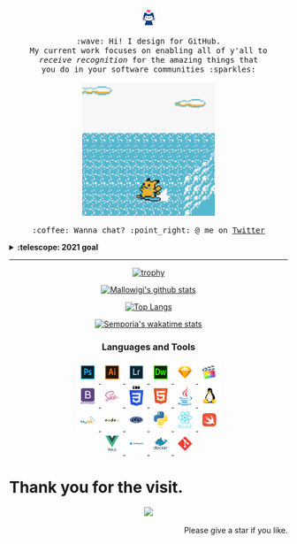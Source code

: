 <p align="center">
  <img src="https://raw.githubusercontent.com/Semporia/Semporia/master/image/Happy.gif" width="27px">
  <br><br>
  <samp>
    :wave: Hi! I design for GitHub.
    <br>My current work focuses on enabling all of y'all to
      <br><em>receive recognition</em> for the amazing things that
    <br>you do in your software communities :sparkles:<br><br>
    <img src="https://raw.githubusercontent.com/Semporia/Semporia/master/image/Pikachu.gif" width="240px" align="center">
    <br><br>:coffee: Wanna chat? :point_right: @ me on <a href="https://twitter.com/Swanpor">Twitter</a>
  </samp>
</p>

<details>
  <summary><b>:telescope: 2021 goal</b></summary>
  <br>
  I want to make a little game this year. that makes it really easy to design a game if you're primarily focusing on the art and story (like myself). I'm hoping to print this on a cartridge when I'm done so you can actually experience it on a Gameboy!
</details>

***

<div align="center"> 

[![trophy](https://github-profile-trophy.vercel.app/?username=Semporia&row=2&column=5&margin-w=15&margin-h=15&no-bg=true&theme=onedark)](https://github.com/Semporia)

[![Mallowigi's github stats](https://github-readme-stats.vercel.app/api?username=Semporia&show_icons=true&count_private=true&title_color=eb1f6a&icon_color=e28905&text_color=999999&bg_color=27282200)](https://github.com/Semporia)

[![Top Langs](https://github-readme-stats.vercel.app/api/top-langs/?username=Semporia&title_color=eb1f6a&icon_color=e28905&text_color=999999&bg_color=27282200)](https://github.com/Semporia)

[![Semporia's wakatime stats](https://github-readme-stats.vercel.app/api/wakatime?username=Semporia)](https://github.com/Semporia)


</div>

<div align="center">
  <h3>
    Languages and Tools
  </h3>
  <p>
    <a href="https://www.photoshop.com/en" target="_blank">
      <img src="https://raw.githubusercontent.com/Semporia/Semporia/master/icon/Adobe-photoshop.svg" alt="photoshop" width="40" height="40" />
    </a>
    <a href="https://www.adobe.com/in/products/illustrator.html" target="_blank">
      <img src="https://raw.githubusercontent.com/Semporia/Semporia/master/icon/Adobe-illustrator.svg" alt="illustrator" width="40" height="40" />
    </a>
    <a href="https://www.adobe.com/in/products/photoshop-lightroom.html" target="_blank">
      <img src="https://raw.githubusercontent.com/Semporia/Semporia/master/icon/Adobe-Lightroom-Classic.svg" alt="illustrator" width="40" height="40" />
    </a>
    <a href="https://www.adobe.com/in/products/dreamweaver.html" target="_blank">
      <img src="https://raw.githubusercontent.com/Semporia/Semporia/master/icon/Adobe-Dreamweaver.svg" alt="illustrator" width="40" height="40" />
    </a>
    <a href="https://www.sketch.com/" target="_blank">
      <img src="https://raw.githubusercontent.com/Semporia/Semporia/master/icon/sketchapp-icon.svg" alt="sketch" width="40" height="40" />
    </a>
    <a href="https://www.sketch.com/" target="_blank">
      <img src="https://raw.githubusercontent.com/Semporia/Semporia/master/icon/final-cut-pro.svg" alt="sketch" width="40" height="40" />
    </a>
    <br/>
    <a href="https://getbootstrap.com" target="_blank">
      <img src="https://raw.githubusercontent.com/Semporia/Semporia/master/icon/bootstrap-plain-wordmark.svg" alt="bootstrap" width="40" height="40" />
    </a>
    <a href="https://sass-lang.com" target="_blank">
      <img src="https://raw.githubusercontent.com/Semporia/Semporia/master/icon/sass-original.svg" alt="sass" width="40" height="40" />
    </a>
    <a href="https://www.w3schools.com/css/" target="_blank">
      <img src="https://raw.githubusercontent.com/Semporia/Semporia/master/icon/css3-original-wordmark.svg" alt="css3" width="40" height="40" />
    </a>
    <a href="https://www.w3.org/html/" target="_blank">
      <img src="https://raw.githubusercontent.com/Semporia/Semporia/master/icon/html5-original-wordmark.svg" alt="html5" width="40" height="40" />
    </a>
    <a href="https://www.java.com" target="_blank">
      <img src="https://raw.githubusercontent.com/Semporia/Semporia/master/icon/java-original.svg" alt="java" width="40"
        height="40" />
    </a>
    <a href="https://www.linux.org/" target="_blank">
      <img src="https://raw.githubusercontent.com/Semporia/Semporia/master/icon/linux-original.svg" alt="linux" width="40" height="40" />
    </a>
    <br/>
    <a href="https://www.mysql.com/" target="_blank">
      <img src="https://raw.githubusercontent.com/Semporia/Semporia/master/icon/mysql-original-wordmark.svg" alt="mysql" width="40" height="40" />
    </a>
    <a href="https://nodejs.org" target="_blank">
      <img src="https://raw.githubusercontent.com/Semporia/Semporia/master/icon/nodejs-original-wordmark.svg" alt="nodejs" width="40" height="40" />
    </a>
    <a href="https://www.php.net" target="_blank">
      <img src="https://raw.githubusercontent.com/Semporia/Semporia/master/icon/php-original.svg" alt="php" width="40" height="40" />
    </a>
    <a href="https://www.python.org" target="_blank">
      <img src="https://raw.githubusercontent.com/Semporia/Semporia/master/icon/python-original.svg" alt="python" width="40" height="40" />
    </a>
    <a href="https://reactjs.org/" target="_blank">
      <img src="https://raw.githubusercontent.com/Semporia/Semporia/master/icon/react-original-wordmark.svg" alt="react" width="40" height="40" />
    </a>
    <a href="https://developer.apple.com/swift/" target="_blank">
      <img src="https://raw.githubusercontent.com/Semporia/Semporia/master/icon/swift-original.svg" alt="swift" width="40" height="40" />
    </a>
    <br/>
    <a href="https://vuejs.org/" target="_blank">
      <img src="https://raw.githubusercontent.com/Semporia/Semporia/master/icon/vuejs-original-wordmark.svg" alt="vuejs" width="40" height="40" />
    </a>
    <a href="https://webpack.js.org" target="_blank">
      <img src="https://raw.githubusercontent.com/Semporia/Semporia/master/icon/webpack-original-wordmark.svg" alt="webpack" width="40" height="40" />
    </a>
    <a href="https://www.docker.com/" target="_blank">
      <img src="https://raw.githubusercontent.com/Semporia/Semporia/master/icon/docker-original-wordmark.svg" alt="docker" width="40" height="40" />
    </a>
    <a href="https://git-scm.com/" target="_blank">
      <img src="https://raw.githubusercontent.com/Semporia/Semporia/master/icon/git-scm-icon.svg" alt="git" width="40" height="40" />
    </a>
  </p>
</div>


# Thank you for the visit.

<div align="center"> 

![](http://profile-counter.glitch.me/Semporia/count.svg)

</div>

<div align="right"> 

Please give a star if you like.

</div>